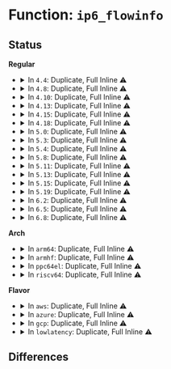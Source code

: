 # Function: <code>ip6_flowinfo</code>

## Status
<b>Regular</b>
<ul>
<li>
<details>
<summary>In <code>4.4</code>: Duplicate, Full Inline ⚠️</summary>

**Collision:** Static Duplication

**Inline:** Full

**Transformation:** False

**Instances:**

```
In net/ipv4/ping.c (0)
Location: include/net/ipv6.h:805
Inline: True
```
```
In net/ipv6/af_inet6.c (ffffffff817c29b3)
Location: include/net/ipv6.h:805
Inline: True
Inline callers:
  - net/ipv6/af_inet6.c:ipv6_opt_accepted
```
```
In net/ipv6/route.c (0)
Location: include/net/ipv6.h:805
Inline: True
```
```
In net/ipv6/tcp_ipv6.c (ffffffff817f09d3)
Location: include/net/ipv6.h:805
Inline: True
Inline callers:
  - net/ipv6/tcp_ipv6.c:tcp_v6_syn_recv_sock
  - net/ipv6/tcp_ipv6.c:tcp_v6_syn_recv_sock
  - net/ipv6/tcp_ipv6.c:tcp_v6_do_rcv
```
```
In net/ipv6/datagram.c (ffffffff817f510e)
Location: include/net/ipv6.h:805
Inline: True
Inline callers:
  - net/ipv6/datagram.c:ip6_datagram_recv_specific_ctl
```
</details>
</li>
<li>
<details>
<summary>In <code>4.8</code>: Duplicate, Full Inline ⚠️</summary>

**Collision:** Static Duplication

**Inline:** Full

**Transformation:** False

**Instances:**

```
In net/ipv4/ping.c (ffffffff81810595)
Location: include/net/ipv6.h:837
Inline: True
Inline callers:
  - net/ipv4/ping.c:ping_recvmsg
```
```
In net/ipv6/af_inet6.c (ffffffff8182fa1a)
Location: include/net/ipv6.h:837
Inline: True
Inline callers:
  - net/ipv6/af_inet6.c:ipv6_opt_accepted
```
```
In net/ipv6/route.c (ffffffff81846423)
Location: include/net/ipv6.h:837
Inline: True
Inline callers:
  - net/ipv6/route.c:ip6_redirect
  - net/ipv6/route.c:ip6_update_pmtu
  - net/ipv6/route.c:ip6_route_input
```
```
In net/ipv6/tcp_ipv6.c (ffffffff8185f74d)
Location: include/net/ipv6.h:837
Inline: True
Inline callers:
  - net/ipv6/tcp_ipv6.c:tcp_v6_do_rcv
  - net/ipv6/tcp_ipv6.c:tcp_v6_syn_recv_sock
  - net/ipv6/tcp_ipv6.c:tcp_v6_syn_recv_sock
```
```
In net/ipv6/datagram.c (ffffffff818641be)
Location: include/net/ipv6.h:837
Inline: True
Inline callers:
  - net/ipv6/datagram.c:ip6_datagram_recv_specific_ctl
  - net/ipv6/datagram.c:ipv6_recv_error
```
</details>
</li>
<li>
<details>
<summary>In <code>4.10</code>: Duplicate, Full Inline ⚠️</summary>

**Collision:** Static Duplication

**Inline:** Full

**Transformation:** False

**Instances:**

```
In net/ipv4/ping.c (ffffffff81841a95)
Location: include/net/ipv6.h:842
Inline: True
Inline callers:
  - net/ipv4/ping.c:ping_recvmsg
```
```
In net/ipv6/af_inet6.c (ffffffff8186149a)
Location: include/net/ipv6.h:842
Inline: True
Inline callers:
  - net/ipv6/af_inet6.c:ipv6_opt_accepted
```
```
In net/ipv6/route.c (ffffffff81878183)
Location: include/net/ipv6.h:842
Inline: True
Inline callers:
  - net/ipv6/route.c:ip6_redirect
  - net/ipv6/route.c:ip6_update_pmtu
  - net/ipv6/route.c:ip6_route_input
```
```
In net/ipv6/tcp_ipv6.c (ffffffff81891692)
Location: include/net/ipv6.h:842
Inline: True
Inline callers:
  - net/ipv6/tcp_ipv6.c:tcp_v6_do_rcv
  - net/ipv6/tcp_ipv6.c:tcp_v6_syn_recv_sock
  - net/ipv6/tcp_ipv6.c:tcp_v6_syn_recv_sock
```
```
In net/ipv6/datagram.c (ffffffff8189686e)
Location: include/net/ipv6.h:842
Inline: True
Inline callers:
  - net/ipv6/datagram.c:ip6_datagram_recv_specific_ctl
  - net/ipv6/datagram.c:ipv6_recv_error
```
```
In net/ipv6/seg6_iptunnel.c (ffffffff818a4712)
Location: include/net/ipv6.h:842
Inline: True
Inline callers:
  - net/ipv6/seg6_iptunnel.c:seg6_output
```
</details>
</li>
<li>
<details>
<summary>In <code>4.13</code>: Duplicate, Full Inline ⚠️</summary>

**Collision:** Static Duplication

**Inline:** Full

**Transformation:** False

**Instances:**

```
In net/ipv4/ping.c (ffffffff818631df)
Location: include/net/ipv6.h:843
Inline: True
Inline callers:
  - net/ipv4/ping.c:ping_recvmsg
```
```
In net/ipv6/af_inet6.c (ffffffff81885bda)
Location: include/net/ipv6.h:843
Inline: True
Inline callers:
  - net/ipv6/af_inet6.c:ipv6_opt_accepted
```
```
In net/ipv6/route.c (ffffffff8189d37c)
Location: include/net/ipv6.h:843
Inline: True
Inline callers:
  - net/ipv6/route.c:ip6_redirect
  - net/ipv6/route.c:ip6_update_pmtu
  - net/ipv6/route.c:ip6_route_input
```
```
In net/ipv6/tcp_ipv6.c (ffffffff818b7cd4)
Location: include/net/ipv6.h:843
Inline: True
Inline callers:
  - net/ipv6/tcp_ipv6.c:tcp_v6_do_rcv
  - net/ipv6/tcp_ipv6.c:tcp_v6_syn_recv_sock
  - net/ipv6/tcp_ipv6.c:tcp_v6_syn_recv_sock
```
```
In net/ipv6/datagram.c (ffffffff818bcdf3)
Location: include/net/ipv6.h:843
Inline: True
Inline callers:
  - net/ipv6/datagram.c:ip6_datagram_recv_specific_ctl
  - net/ipv6/datagram.c:ipv6_recv_error
```
```
In net/ipv6/seg6_iptunnel.c (ffffffff818cafad)
Location: include/net/ipv6.h:843
Inline: True
Inline callers:
  - net/ipv6/seg6_iptunnel.c:seg6_output
```
</details>
</li>
<li>
<details>
<summary>In <code>4.15</code>: Duplicate, Full Inline ⚠️</summary>

**Collision:** Static Duplication

**Inline:** Full

**Transformation:** False

**Instances:**

```
In net/ipv4/ping.c (ffffffff818e330f)
Location: include/net/ipv6.h:884
Inline: True
Inline callers:
  - net/ipv4/ping.c:ping_recvmsg
```
```
In net/ipv6/af_inet6.c (ffffffff81906d8a)
Location: include/net/ipv6.h:884
Inline: True
Inline callers:
  - net/ipv6/af_inet6.c:ipv6_opt_accepted
```
```
In net/ipv6/route.c (ffffffff8191ccec)
Location: include/net/ipv6.h:884
Inline: True
Inline callers:
  - net/ipv6/route.c:ip6_redirect
  - net/ipv6/route.c:ip6_update_pmtu
  - net/ipv6/route.c:ip6_route_input
  - net/ipv6/route.c:ip6_multipath_l3_keys
```
```
In net/ipv6/tcp_ipv6.c (ffffffff8193ab42)
Location: include/net/ipv6.h:884
Inline: True
Inline callers:
  - net/ipv6/tcp_ipv6.c:tcp_v6_do_rcv
  - net/ipv6/tcp_ipv6.c:tcp_v6_syn_recv_sock
  - net/ipv6/tcp_ipv6.c:tcp_v6_syn_recv_sock
```
```
In net/ipv6/datagram.c (ffffffff8193ff13)
Location: include/net/ipv6.h:884
Inline: True
Inline callers:
  - net/ipv6/datagram.c:ip6_datagram_recv_specific_ctl
  - net/ipv6/datagram.c:ipv6_recv_error
```
```
In net/ipv6/seg6_iptunnel.c (ffffffff8194e8f3)
Location: include/net/ipv6.h:884
Inline: True
Inline callers:
  - net/ipv6/seg6_iptunnel.c:seg6_output
```
```
In net/ipv6/seg6_local.c (ffffffff8194f277)
Location: include/net/ipv6.h:884
Inline: True
Inline callers:
  - net/ipv6/seg6_local.c:lookup_nexthop
```
</details>
</li>
<li>
<details>
<summary>In <code>4.18</code>: Duplicate, Full Inline ⚠️</summary>

**Collision:** Static Duplication

**Inline:** Full

**Transformation:** False

**Instances:**

```
In net/ipv4/ping.c (ffffffff81939caf)
Location: include/net/ipv6.h:883
Inline: True
Inline callers:
  - net/ipv4/ping.c:ping_recvmsg
```
```
In net/ipv6/af_inet6.c (ffffffff8195dd73)
Location: include/net/ipv6.h:883
Inline: True
Inline callers:
  - net/ipv6/af_inet6.c:ipv6_opt_accepted
```
```
In net/ipv6/route.c (ffffffff81975426)
Location: include/net/ipv6.h:883
Inline: True
Inline callers:
  - net/ipv6/route.c:ip6_redirect
  - net/ipv6/route.c:ip6_update_pmtu
  - net/ipv6/route.c:ip6_route_input
```
```
In net/ipv6/tcp_ipv6.c (ffffffff819941c4)
Location: include/net/ipv6.h:883
Inline: True
Inline callers:
  - net/ipv6/tcp_ipv6.c:tcp_v6_do_rcv
  - net/ipv6/tcp_ipv6.c:tcp_v6_syn_recv_sock
  - net/ipv6/tcp_ipv6.c:tcp_v6_syn_recv_sock
```
```
In net/ipv6/datagram.c (ffffffff81998d49)
Location: include/net/ipv6.h:883
Inline: True
Inline callers:
  - net/ipv6/datagram.c:ip6_datagram_recv_specific_ctl
  - net/ipv6/datagram.c:ipv6_recv_error
```
```
In net/ipv6/seg6_iptunnel.c (ffffffff819a7c18)
Location: include/net/ipv6.h:883
Inline: True
Inline callers:
  - net/ipv6/seg6_iptunnel.c:seg6_output
  - net/ipv6/seg6_iptunnel.c:seg6_do_srh_encap
```
```
In net/ipv6/seg6_local.c (ffffffff819a8cfa)
Location: include/net/ipv6.h:883
Inline: True
Inline callers:
  - net/ipv6/seg6_local.c:seg6_lookup_nexthop
```
</details>
</li>
<li>
<details>
<summary>In <code>5.0</code>: Duplicate, Full Inline ⚠️</summary>

**Collision:** Static Duplication

**Inline:** Full

**Transformation:** False

**Instances:**

```
In net/ipv4/ping.c (ffffffff8196993c)
Location: include/net/ipv6.h:882
Inline: True
Inline callers:
  - net/ipv4/ping.c:ping_recvmsg
```
```
In net/ipv6/af_inet6.c (ffffffff819928b3)
Location: include/net/ipv6.h:882
Inline: True
Inline callers:
  - net/ipv6/af_inet6.c:ipv6_opt_accepted
```
```
In net/ipv6/route.c (ffffffff819ab06b)
Location: include/net/ipv6.h:882
Inline: True
Inline callers:
  - net/ipv6/route.c:ip6_redirect
  - net/ipv6/route.c:ip6_update_pmtu
  - net/ipv6/route.c:ip6_route_input
```
```
In net/ipv6/tcp_ipv6.c (ffffffff819caae6)
Location: include/net/ipv6.h:882
Inline: True
Inline callers:
  - net/ipv6/tcp_ipv6.c:tcp_v6_do_rcv
  - net/ipv6/tcp_ipv6.c:tcp_v6_syn_recv_sock
```
```
In net/ipv6/datagram.c (ffffffff819cf699)
Location: include/net/ipv6.h:882
Inline: True
Inline callers:
  - net/ipv6/datagram.c:ip6_datagram_recv_specific_ctl
  - net/ipv6/datagram.c:ipv6_recv_error
```
```
In net/ipv6/seg6_iptunnel.c (ffffffff819de773)
Location: include/net/ipv6.h:882
Inline: True
Inline callers:
  - net/ipv6/seg6_iptunnel.c:seg6_output
  - net/ipv6/seg6_iptunnel.c:seg6_do_srh_encap
```
```
In net/ipv6/seg6_local.c (ffffffff819df81a)
Location: include/net/ipv6.h:882
Inline: True
Inline callers:
  - net/ipv6/seg6_local.c:seg6_lookup_nexthop
```
</details>
</li>
<li>
<details>
<summary>In <code>5.3</code>: Duplicate, Full Inline ⚠️</summary>

**Collision:** Static Duplication

**Inline:** Full

**Transformation:** False

**Instances:**

```
In net/core/lwt_bpf.c (ffffffff8194334c)
Location: include/net/ipv6.h:940
Inline: True
Inline callers:
  - net/core/lwt_bpf.c:bpf_lwt_xmit_reroute
```
```
In net/ipv4/ping.c (ffffffff819d05ad)
Location: include/net/ipv6.h:940
Inline: True
Inline callers:
  - net/ipv4/ping.c:ping_recvmsg
```
```
In net/ipv6/af_inet6.c (ffffffff819fe1d3)
Location: include/net/ipv6.h:940
Inline: True
Inline callers:
  - net/ipv6/af_inet6.c:ipv6_opt_accepted
```
```
In net/ipv6/route.c (ffffffff81a1837e)
Location: include/net/ipv6.h:940
Inline: True
Inline callers:
  - net/ipv6/route.c:ip6_redirect
  - net/ipv6/route.c:ip6_update_pmtu
  - net/ipv6/route.c:ip6_route_input
```
```
In net/ipv6/tcp_ipv6.c (ffffffff81a3972b)
Location: include/net/ipv6.h:940
Inline: True
Inline callers:
  - net/ipv6/tcp_ipv6.c:tcp_v6_do_rcv
  - net/ipv6/tcp_ipv6.c:tcp_v6_syn_recv_sock
```
```
In net/ipv6/datagram.c (ffffffff81a3e3f9)
Location: include/net/ipv6.h:940
Inline: True
Inline callers:
  - net/ipv6/datagram.c:ip6_datagram_recv_specific_ctl
  - net/ipv6/datagram.c:ipv6_recv_error
```
```
In net/ipv6/seg6_iptunnel.c (ffffffff81a4d2ed)
Location: include/net/ipv6.h:940
Inline: True
Inline callers:
  - net/ipv6/seg6_iptunnel.c:seg6_output
  - net/ipv6/seg6_iptunnel.c:seg6_do_srh_encap
```
```
In net/ipv6/seg6_local.c (ffffffff81a4e3cd)
Location: include/net/ipv6.h:940
Inline: True
Inline callers:
  - net/ipv6/seg6_local.c:seg6_lookup_nexthop
```
</details>
</li>
<li>
<details>
<summary>In <code>5.4</code>: Duplicate, Full Inline ⚠️</summary>

**Collision:** Static Duplication

**Inline:** Full

**Transformation:** False

**Instances:**

```
In net/core/lwt_bpf.c (ffffffff81978323)
Location: include/net/ipv6.h:940
Inline: True
Inline callers:
  - net/core/lwt_bpf.c:bpf_lwt_xmit_reroute
```
```
In net/ipv4/ping.c (ffffffff81a070fd)
Location: include/net/ipv6.h:940
Inline: True
Inline callers:
  - net/ipv4/ping.c:ping_recvmsg
```
```
In net/ipv6/af_inet6.c (ffffffff81a34dc3)
Location: include/net/ipv6.h:940
Inline: True
Inline callers:
  - net/ipv6/af_inet6.c:ipv6_opt_accepted
```
```
In net/ipv6/route.c (ffffffff81a4efde)
Location: include/net/ipv6.h:940
Inline: True
Inline callers:
  - net/ipv6/route.c:ip6_redirect
  - net/ipv6/route.c:ip6_update_pmtu
  - net/ipv6/route.c:ip6_route_input
```
```
In net/ipv6/tcp_ipv6.c (ffffffff81a702bb)
Location: include/net/ipv6.h:940
Inline: True
Inline callers:
  - net/ipv6/tcp_ipv6.c:tcp_v6_do_rcv
  - net/ipv6/tcp_ipv6.c:tcp_v6_syn_recv_sock
```
```
In net/ipv6/datagram.c (ffffffff81a75069)
Location: include/net/ipv6.h:940
Inline: True
Inline callers:
  - net/ipv6/datagram.c:ip6_datagram_recv_specific_ctl
  - net/ipv6/datagram.c:ipv6_recv_error
```
```
In net/ipv6/seg6_iptunnel.c (ffffffff81a83ebd)
Location: include/net/ipv6.h:940
Inline: True
Inline callers:
  - net/ipv6/seg6_iptunnel.c:seg6_output
  - net/ipv6/seg6_iptunnel.c:seg6_do_srh_encap
```
```
In net/ipv6/seg6_local.c (ffffffff81a8502d)
Location: include/net/ipv6.h:940
Inline: True
Inline callers:
  - net/ipv6/seg6_local.c:seg6_lookup_nexthop
```
</details>
</li>
<li>
<details>
<summary>In <code>5.8</code>: Duplicate, Full Inline ⚠️</summary>

**Collision:** Static Duplication

**Inline:** Full

**Transformation:** False

**Instances:**

```
In net/core/lwt_bpf.c (ffffffff81a4ce23)
Location: include/net/ipv6.h:944
Inline: True
Inline callers:
  - net/core/lwt_bpf.c:bpf_lwt_xmit_reroute
```
```
In net/ipv4/ping.c (ffffffff81af76fd)
Location: include/net/ipv6.h:944
Inline: True
Inline callers:
  - net/ipv4/ping.c:ping_recvmsg
```
```
In net/ipv6/af_inet6.c (ffffffff81b29c33)
Location: include/net/ipv6.h:944
Inline: True
Inline callers:
  - net/ipv6/af_inet6.c:ipv6_opt_accepted
```
```
In net/ipv6/route.c (ffffffff81b4691e)
Location: include/net/ipv6.h:944
Inline: True
Inline callers:
  - net/ipv6/route.c:ip6_redirect
  - net/ipv6/route.c:ip6_update_pmtu
  - net/ipv6/route.c:ip6_route_input
```
```
In net/ipv6/tcp_ipv6.c (ffffffff81b69ecb)
Location: include/net/ipv6.h:944
Inline: True
Inline callers:
  - net/ipv6/tcp_ipv6.c:tcp_v6_do_rcv
  - net/ipv6/tcp_ipv6.c:tcp_v6_syn_recv_sock
```
```
In net/ipv6/datagram.c (ffffffff81b6f2a5)
Location: include/net/ipv6.h:944
Inline: True
Inline callers:
  - net/ipv6/datagram.c:ip6_datagram_recv_specific_ctl
  - net/ipv6/datagram.c:ipv6_recv_error
```
```
In net/ipv6/xfrm6_protocol.c (ffffffff81b794f7)
Location: include/net/ipv6.h:944
Inline: True
Inline callers:
  - net/ipv6/xfrm6_protocol.c:xfrm6_rcv_encap
```
```
In net/ipv6/seg6_iptunnel.c (ffffffff81b7ec73)
Location: include/net/ipv6.h:944
Inline: True
Inline callers:
  - net/ipv6/seg6_iptunnel.c:seg6_output
  - net/ipv6/seg6_iptunnel.c:seg6_do_srh_encap
```
```
In net/ipv6/seg6_local.c (ffffffff81b7f003)
Location: include/net/ipv6.h:944
Inline: True
Inline callers:
  - net/ipv6/seg6_local.c:seg6_lookup_any_nexthop
```
</details>
</li>
<li>
<details>
<summary>In <code>5.11</code>: Duplicate, Full Inline ⚠️</summary>

**Collision:** Static Duplication

**Inline:** Full

**Transformation:** False

**Instances:**

```
In net/core/filter.c (ffffffff81a31124)
Location: include/net/ipv6.h:944
Inline: True
Inline callers:
  - net/core/filter.c:__bpf_redirect_neigh
```
```
In net/core/lwt_bpf.c (ffffffff81a52aea)
Location: include/net/ipv6.h:944
Inline: True
Inline callers:
  - net/core/lwt_bpf.c:bpf_lwt_xmit_reroute
```
```
In net/ipv4/ping.c (ffffffff81b045dd)
Location: include/net/ipv6.h:944
Inline: True
Inline callers:
  - net/ipv4/ping.c:ping_recvmsg
```
```
In net/ipv6/af_inet6.c (ffffffff81b38573)
Location: include/net/ipv6.h:944
Inline: True
Inline callers:
  - net/ipv6/af_inet6.c:ipv6_opt_accepted
```
```
In net/ipv6/route.c (ffffffff81b5545e)
Location: include/net/ipv6.h:944
Inline: True
Inline callers:
  - net/ipv6/route.c:ip6_redirect
  - net/ipv6/route.c:ip6_update_pmtu
  - net/ipv6/route.c:ip6_route_input
```
```
In net/ipv6/tcp_ipv6.c (ffffffff81b789ab)
Location: include/net/ipv6.h:944
Inline: True
Inline callers:
  - net/ipv6/tcp_ipv6.c:tcp_v6_do_rcv
  - net/ipv6/tcp_ipv6.c:tcp_v6_syn_recv_sock
```
```
In net/ipv6/datagram.c (ffffffff81b7ddd5)
Location: include/net/ipv6.h:944
Inline: True
Inline callers:
  - net/ipv6/datagram.c:ip6_datagram_recv_specific_ctl
  - net/ipv6/datagram.c:ipv6_recv_error
```
```
In net/ipv6/xfrm6_protocol.c (ffffffff81b8848e)
Location: include/net/ipv6.h:944
Inline: True
Inline callers:
  - net/ipv6/xfrm6_protocol.c:xfrm6_rcv_encap
```
```
In net/ipv6/seg6_iptunnel.c (ffffffff81b8dc8d)
Location: include/net/ipv6.h:944
Inline: True
Inline callers:
  - net/ipv6/seg6_iptunnel.c:seg6_output
  - net/ipv6/seg6_iptunnel.c:seg6_do_srh_encap
```
```
In net/ipv6/seg6_local.c (ffffffff81b8df93)
Location: include/net/ipv6.h:944
Inline: True
Inline callers:
  - net/ipv6/seg6_local.c:seg6_lookup_any_nexthop
```
</details>
</li>
<li>
<details>
<summary>In <code>5.13</code>: Duplicate, Full Inline ⚠️</summary>

**Collision:** Static Duplication

**Inline:** Full

**Transformation:** False

**Instances:**

```
In net/core/filter.c (ffffffff81a18164)
Location: include/net/ipv6.h:945
Inline: True
Inline callers:
  - net/core/filter.c:__bpf_redirect_neigh
```
```
In net/core/lwt_bpf.c (ffffffff81a382ea)
Location: include/net/ipv6.h:945
Inline: True
Inline callers:
  - net/core/lwt_bpf.c:bpf_lwt_xmit_reroute
```
```
In net/ipv4/ping.c (ffffffff81aef5ed)
Location: include/net/ipv6.h:945
Inline: True
Inline callers:
  - net/ipv4/ping.c:ping_recvmsg
```
```
In net/ipv6/af_inet6.c (ffffffff81b26213)
Location: include/net/ipv6.h:945
Inline: True
Inline callers:
  - net/ipv6/af_inet6.c:ipv6_opt_accepted
```
```
In net/ipv6/route.c (ffffffff81b42ece)
Location: include/net/ipv6.h:945
Inline: True
Inline callers:
  - net/ipv6/route.c:ip6_redirect
  - net/ipv6/route.c:ip6_update_pmtu
  - net/ipv6/route.c:ip6_route_input
```
```
In net/ipv6/tcp_ipv6.c (ffffffff81b66cb5)
Location: include/net/ipv6.h:945
Inline: True
Inline callers:
  - net/ipv6/tcp_ipv6.c:tcp_v6_do_rcv
  - net/ipv6/tcp_ipv6.c:tcp_v6_syn_recv_sock
```
```
In net/ipv6/datagram.c (ffffffff81b6c9d9)
Location: include/net/ipv6.h:945
Inline: True
Inline callers:
  - net/ipv6/datagram.c:ip6_datagram_recv_specific_ctl
  - net/ipv6/datagram.c:ipv6_recv_error
```
```
In net/ipv6/xfrm6_protocol.c (ffffffff81b771be)
Location: include/net/ipv6.h:945
Inline: True
Inline callers:
  - net/ipv6/xfrm6_protocol.c:xfrm6_rcv_encap
```
```
In net/ipv6/seg6_iptunnel.c (ffffffff81b7cb5f)
Location: include/net/ipv6.h:945
Inline: True
Inline callers:
  - net/ipv6/seg6_iptunnel.c:seg6_output
  - net/ipv6/seg6_iptunnel.c:seg6_do_srh_encap
```
```
In net/ipv6/seg6_local.c (ffffffff81b7ceb5)
Location: include/net/ipv6.h:945
Inline: True
Inline callers:
  - net/ipv6/seg6_local.c:seg6_lookup_any_nexthop
```
</details>
</li>
<li>
<details>
<summary>In <code>5.15</code>: Duplicate, Full Inline ⚠️</summary>

**Collision:** Static Duplication

**Inline:** Full

**Transformation:** False

**Instances:**

```
In net/core/filter.c (ffffffff81acb874)
Location: include/net/ipv6.h:956
Inline: True
Inline callers:
  - net/core/filter.c:__bpf_redirect_neigh
```
```
In net/core/lwt_bpf.c (ffffffff81aee153)
Location: include/net/ipv6.h:956
Inline: True
Inline callers:
  - net/core/lwt_bpf.c:bpf_lwt_xmit_reroute
```
```
In net/ipv4/ping.c (ffffffff81bb0b79)
Location: include/net/ipv6.h:956
Inline: True
Inline callers:
  - net/ipv4/ping.c:ping_recvmsg
```
```
In net/ipv6/af_inet6.c (ffffffff81beccd0)
Location: include/net/ipv6.h:956
Inline: True
Inline callers:
  - net/ipv6/af_inet6.c:ipv6_opt_accepted
```
```
In net/ipv6/route.c (ffffffff81c0861e)
Location: include/net/ipv6.h:956
Inline: True
Inline callers:
  - net/ipv6/route.c:ip6_redirect
  - net/ipv6/route.c:ip6_update_pmtu
  - net/ipv6/route.c:ip6_route_input
```
```
In net/ipv6/tcp_ipv6.c (ffffffff81c2e872)
Location: include/net/ipv6.h:956
Inline: True
Inline callers:
  - net/ipv6/tcp_ipv6.c:tcp_v6_do_rcv
  - net/ipv6/tcp_ipv6.c:tcp_v6_syn_recv_sock
```
```
In net/ipv6/datagram.c (ffffffff81c348e5)
Location: include/net/ipv6.h:956
Inline: True
Inline callers:
  - net/ipv6/datagram.c:ip6_datagram_recv_specific_ctl
  - net/ipv6/datagram.c:ipv6_recv_error
```
```
In net/ipv6/xfrm6_protocol.c (ffffffff81c41c5e)
Location: include/net/ipv6.h:956
Inline: True
Inline callers:
  - net/ipv6/xfrm6_protocol.c:xfrm6_rcv_encap
```
```
In net/ipv6/seg6_iptunnel.c (ffffffff81c47ccc)
Location: include/net/ipv6.h:956
Inline: True
Inline callers:
  - net/ipv6/seg6_iptunnel.c:seg6_output_core
  - net/ipv6/seg6_iptunnel.c:seg6_do_srh_encap
```
```
In net/ipv6/seg6_local.c (ffffffff81c49515)
Location: include/net/ipv6.h:956
Inline: True
Inline callers:
  - net/ipv6/seg6_local.c:seg6_lookup_any_nexthop
```
</details>
</li>
<li>
<details>
<summary>In <code>5.19</code>: Duplicate, Full Inline ⚠️</summary>

**Collision:** Static Duplication

**Inline:** Full

**Transformation:** False

**Instances:**

```
In net/core/filter.c (ffffffff81c474bd)
Location: include/net/ipv6.h:1010
Inline: True
Inline callers:
  - net/core/filter.c:__bpf_redirect_neigh
```
```
In net/core/lwt_bpf.c (ffffffff81c70f9d)
Location: include/net/ipv6.h:1010
Inline: True
Inline callers:
  - net/core/lwt_bpf.c:bpf_lwt_xmit_reroute
```
```
In net/ipv4/ping.c (ffffffff81d440ec)
Location: include/net/ipv6.h:1010
Inline: True
Inline callers:
  - net/ipv4/ping.c:ping_recvmsg
```
```
In net/ipv6/af_inet6.c (ffffffff81d851a0)
Location: include/net/ipv6.h:1010
Inline: True
Inline callers:
  - net/ipv6/af_inet6.c:ipv6_opt_accepted
```
```
In net/ipv6/route.c (ffffffff81da3431)
Location: include/net/ipv6.h:1010
Inline: True
Inline callers:
  - net/ipv6/route.c:ip6_redirect
  - net/ipv6/route.c:ip6_update_pmtu
  - net/ipv6/route.c:ip6_route_input
```
```
In net/ipv6/tcp_ipv6.c (ffffffff81dcb4c9)
Location: include/net/ipv6.h:1010
Inline: True
Inline callers:
  - net/ipv6/tcp_ipv6.c:tcp_v6_do_rcv
  - net/ipv6/tcp_ipv6.c:tcp_v6_syn_recv_sock
```
```
In net/ipv6/datagram.c (ffffffff81dd2245)
Location: include/net/ipv6.h:1010
Inline: True
Inline callers:
  - net/ipv6/datagram.c:ip6_datagram_recv_specific_ctl
  - net/ipv6/datagram.c:ipv6_recv_error
```
```
In net/ipv6/xfrm6_protocol.c (ffffffff81de052a)
Location: include/net/ipv6.h:1010
Inline: True
Inline callers:
  - net/ipv6/xfrm6_protocol.c:xfrm6_rcv_encap
```
```
In net/ipv6/seg6_iptunnel.c (ffffffff81de7134)
Location: include/net/ipv6.h:1010
Inline: True
Inline callers:
  - net/ipv6/seg6_iptunnel.c:seg6_output_core
  - net/ipv6/seg6_iptunnel.c:seg6_do_srh_encap
```
```
In net/ipv6/seg6_local.c (ffffffff81de8ccb)
Location: include/net/ipv6.h:1010
Inline: True
Inline callers:
  - net/ipv6/seg6_local.c:seg6_lookup_any_nexthop
```
```
In net/ipv6/ioam6_iptunnel.c (ffffffff81dec367)
Location: include/net/ipv6.h:1010
Inline: True
Inline callers:
  - net/ipv6/ioam6_iptunnel.c:ioam6_output
```
</details>
</li>
<li>
<details>
<summary>In <code>6.2</code>: Duplicate, Full Inline ⚠️</summary>

**Collision:** Static Duplication

**Inline:** Full

**Transformation:** False

**Instances:**

```
In net/core/filter.c (ffffffff81dfba1d)
Location: include/net/ipv6.h:1043
Inline: True
Inline callers:
  - net/core/filter.c:__bpf_redirect_neigh
```
```
In net/core/lwt_bpf.c (ffffffff81e2901d)
Location: include/net/ipv6.h:1043
Inline: True
Inline callers:
  - net/core/lwt_bpf.c:bpf_lwt_xmit_reroute
```
```
In net/ipv4/ping.c (ffffffff81f0d5bb)
Location: include/net/ipv6.h:1043
Inline: True
Inline callers:
  - net/ipv4/ping.c:ping_recvmsg
```
```
In net/ipv6/af_inet6.c (ffffffff81f52be0)
Location: include/net/ipv6.h:1043
Inline: True
Inline callers:
  - net/ipv6/af_inet6.c:ipv6_opt_accepted
```
```
In net/ipv6/route.c (ffffffff81f72851)
Location: include/net/ipv6.h:1043
Inline: True
Inline callers:
  - net/ipv6/route.c:ip6_redirect
  - net/ipv6/route.c:ip6_update_pmtu
  - net/ipv6/route.c:ip6_route_input
```
```
In net/ipv6/tcp_ipv6.c (ffffffff81f9c559)
Location: include/net/ipv6.h:1043
Inline: True
Inline callers:
  - net/ipv6/tcp_ipv6.c:tcp_v6_do_rcv
  - net/ipv6/tcp_ipv6.c:tcp_v6_syn_recv_sock
```
```
In net/ipv6/datagram.c (ffffffff81fa36c5)
Location: include/net/ipv6.h:1043
Inline: True
Inline callers:
  - net/ipv6/datagram.c:ip6_datagram_recv_specific_ctl
  - net/ipv6/datagram.c:ipv6_recv_error
```
```
In net/ipv6/xfrm6_protocol.c (ffffffff81fb28ba)
Location: include/net/ipv6.h:1043
Inline: True
Inline callers:
  - net/ipv6/xfrm6_protocol.c:xfrm6_rcv_encap
```
```
In net/ipv6/seg6_iptunnel.c (ffffffff81fb9fc4)
Location: include/net/ipv6.h:1043
Inline: True
Inline callers:
  - net/ipv6/seg6_iptunnel.c:seg6_output_core
  - net/ipv6/seg6_iptunnel.c:seg6_do_srh_encap_red
  - net/ipv6/seg6_iptunnel.c:seg6_do_srh_encap
```
```
In net/ipv6/seg6_local.c (ffffffff81fbc33b)
Location: include/net/ipv6.h:1043
Inline: True
Inline callers:
  - net/ipv6/seg6_local.c:seg6_lookup_any_nexthop
```
```
In net/ipv6/ioam6_iptunnel.c (ffffffff81fbffb7)
Location: include/net/ipv6.h:1043
Inline: True
Inline callers:
  - net/ipv6/ioam6_iptunnel.c:ioam6_output
```
</details>
</li>
<li>
<details>
<summary>In <code>6.5</code>: Duplicate, Full Inline ⚠️</summary>

**Collision:** Static Duplication

**Inline:** Full

**Transformation:** False

**Instances:**

```
In net/core/filter.c (ffffffff81e6c91d)
Location: include/net/ipv6.h:1040
Inline: True
Inline callers:
  - net/core/filter.c:__bpf_redirect_neigh
```
```
In net/core/lwt_bpf.c (ffffffff81e9e663)
Location: include/net/ipv6.h:1040
Inline: True
Inline callers:
  - net/core/lwt_bpf.c:bpf_lwt_xmit_reroute
```
```
In net/ipv4/ping.c (ffffffff81f6d21d)
Location: include/net/ipv6.h:1040
Inline: True
Inline callers:
  - net/ipv4/ping.c:ping_recvmsg
```
```
In net/ipv6/af_inet6.c (ffffffff81fb25d3)
Location: include/net/ipv6.h:1040
Inline: True
Inline callers:
  - net/ipv6/af_inet6.c:ipv6_opt_accepted
```
```
In net/ipv6/route.c (ffffffff81fd2941)
Location: include/net/ipv6.h:1040
Inline: True
Inline callers:
  - net/ipv6/route.c:ip6_redirect
  - net/ipv6/route.c:ip6_update_pmtu
  - net/ipv6/route.c:ip6_route_input
```
```
In net/ipv6/tcp_ipv6.c (ffffffff81ffcfa9)
Location: include/net/ipv6.h:1040
Inline: True
Inline callers:
  - net/ipv6/tcp_ipv6.c:tcp_v6_do_rcv
  - net/ipv6/tcp_ipv6.c:tcp_v6_syn_recv_sock
```
```
In net/ipv6/datagram.c (ffffffff82003f63)
Location: include/net/ipv6.h:1040
Inline: True
Inline callers:
  - net/ipv6/datagram.c:ip6_datagram_recv_specific_ctl
  - net/ipv6/datagram.c:ipv6_recv_error
```
```
In net/ipv6/xfrm6_protocol.c (ffffffff82012fcf)
Location: include/net/ipv6.h:1040
Inline: True
Inline callers:
  - net/ipv6/xfrm6_protocol.c:xfrm6_rcv_encap
```
```
In net/ipv6/seg6_iptunnel.c (ffffffff8201a6f7)
Location: include/net/ipv6.h:1040
Inline: True
Inline callers:
  - net/ipv6/seg6_iptunnel.c:seg6_output_core
  - net/ipv6/seg6_iptunnel.c:seg6_do_srh_encap_red
  - net/ipv6/seg6_iptunnel.c:seg6_do_srh_encap
```
```
In net/ipv6/seg6_local.c (ffffffff8201cc3b)
Location: include/net/ipv6.h:1040
Inline: True
Inline callers:
  - net/ipv6/seg6_local.c:seg6_lookup_any_nexthop
```
```
In net/ipv6/ioam6_iptunnel.c (ffffffff82020f35)
Location: include/net/ipv6.h:1040
Inline: True
Inline callers:
  - net/ipv6/ioam6_iptunnel.c:ioam6_output
```
</details>
</li>
<li>
<details>
<summary>In <code>6.8</code>: Duplicate, Full Inline ⚠️</summary>

**Collision:** Static Duplication

**Inline:** Full

**Transformation:** False

**Instances:**

```
In net/core/filter.c (ffffffff81f2c1f7)
Location: include/net/ipv6.h:1041
Inline: True
Inline callers:
  - net/core/filter.c:__bpf_redirect_neigh
```
```
In net/core/lwt_bpf.c (ffffffff81f60ddc)
Location: include/net/ipv6.h:1041
Inline: True
Inline callers:
  - net/core/lwt_bpf.c:bpf_lwt_xmit_reroute
```
```
In net/ipv4/ping.c (ffffffff82033971)
Location: include/net/ipv6.h:1041
Inline: True
Inline callers:
  - net/ipv4/ping.c:ping_recvmsg
```
```
In net/ipv6/af_inet6.c (ffffffff8207fd63)
Location: include/net/ipv6.h:1041
Inline: True
Inline callers:
  - net/ipv6/af_inet6.c:ipv6_opt_accepted
```
```
In net/ipv6/route.c (ffffffff8209fed1)
Location: include/net/ipv6.h:1041
Inline: True
Inline callers:
  - net/ipv6/route.c:ip6_redirect
  - net/ipv6/route.c:ip6_update_pmtu
  - net/ipv6/route.c:ip6_route_input
```
```
In net/ipv6/tcp_ipv6.c (ffffffff820cc0b9)
Location: include/net/ipv6.h:1041
Inline: True
Inline callers:
  - net/ipv6/tcp_ipv6.c:tcp_v6_do_rcv
  - net/ipv6/tcp_ipv6.c:tcp_v6_syn_recv_sock
```
```
In net/ipv6/datagram.c (ffffffff820d2d23)
Location: include/net/ipv6.h:1041
Inline: True
Inline callers:
  - net/ipv6/datagram.c:ip6_datagram_recv_specific_ctl
  - net/ipv6/datagram.c:ipv6_recv_error
```
```
In net/ipv6/xfrm6_protocol.c (ffffffff820e212f)
Location: include/net/ipv6.h:1041
Inline: True
Inline callers:
  - net/ipv6/xfrm6_protocol.c:xfrm6_rcv_encap
```
```
In net/ipv6/seg6_iptunnel.c (ffffffff820e96b4)
Location: include/net/ipv6.h:1041
Inline: True
Inline callers:
  - net/ipv6/seg6_iptunnel.c:seg6_output_core
  - net/ipv6/seg6_iptunnel.c:seg6_do_srh_encap_red
  - net/ipv6/seg6_iptunnel.c:seg6_do_srh_encap
```
```
In net/ipv6/seg6_local.c (ffffffff820ebc1b)
Location: include/net/ipv6.h:1041
Inline: True
Inline callers:
  - net/ipv6/seg6_local.c:seg6_lookup_any_nexthop
```
```
In net/ipv6/ioam6_iptunnel.c (ffffffff820f0062)
Location: include/net/ipv6.h:1041
Inline: True
Inline callers:
  - net/ipv6/ioam6_iptunnel.c:ioam6_output
```
</details>
</li>
</ul>
<b>Arch</b>
<ul>
<li>
<details>
<summary>In <code>arm64</code>: Duplicate, Full Inline ⚠️</summary>

**Collision:** Static Duplication

**Inline:** Full

**Transformation:** False

**Instances:**

```
In net/core/lwt_bpf.c (ffff800010c1eb70)
Location: include/net/ipv6.h:940
Inline: True
Inline callers:
  - net/core/lwt_bpf.c:bpf_lwt_xmit_reroute
```
```
In net/ipv4/ping.c (ffff800010cc0024)
Location: include/net/ipv6.h:940
Inline: True
Inline callers:
  - net/ipv4/ping.c:ping_recvmsg
```
```
In net/ipv6/af_inet6.c (ffff800010cf5730)
Location: include/net/ipv6.h:940
Inline: True
Inline callers:
  - net/ipv6/af_inet6.c:ipv6_opt_accepted
```
```
In net/ipv6/route.c (ffff800010d12c80)
Location: include/net/ipv6.h:940
Inline: True
Inline callers:
  - net/ipv6/route.c:ip6_redirect
  - net/ipv6/route.c:ip6_update_pmtu
  - net/ipv6/route.c:ip6_route_input
```
```
In net/ipv6/tcp_ipv6.c (ffff800010d38c04)
Location: include/net/ipv6.h:940
Inline: True
Inline callers:
  - net/ipv6/tcp_ipv6.c:tcp_v6_do_rcv
  - net/ipv6/tcp_ipv6.c:tcp_v6_syn_recv_sock
```
```
In net/ipv6/datagram.c (ffff800010d3dab4)
Location: include/net/ipv6.h:940
Inline: True
Inline callers:
  - net/ipv6/datagram.c:ip6_datagram_recv_specific_ctl
  - net/ipv6/datagram.c:ipv6_recv_error
```
```
In net/ipv6/seg6_iptunnel.c (ffff800010d4fc08)
Location: include/net/ipv6.h:940
Inline: True
Inline callers:
  - net/ipv6/seg6_iptunnel.c:seg6_output
  - net/ipv6/seg6_iptunnel.c:seg6_do_srh_encap
```
```
In net/ipv6/seg6_local.c (ffff800010d510b0)
Location: include/net/ipv6.h:940
Inline: True
Inline callers:
  - net/ipv6/seg6_local.c:seg6_lookup_nexthop
```
</details>
</li>
<li>
<details>
<summary>In <code>armhf</code>: Duplicate, Full Inline ⚠️</summary>

**Collision:** Static Duplication

**Inline:** Full

**Transformation:** False

**Instances:**

```
In net/core/lwt_bpf.c (c0d36bd8)
Location: include/net/ipv6.h:940
Inline: True
Inline callers:
  - net/core/lwt_bpf.c:bpf_lwt_xmit_reroute
```
```
In net/ipv4/ping.c (c0dcc528)
Location: include/net/ipv6.h:940
Inline: True
Inline callers:
  - net/ipv4/ping.c:ping_recvmsg
```
```
In net/ipv6/af_inet6.c (c0dfc178)
Location: include/net/ipv6.h:940
Inline: True
Inline callers:
  - net/ipv6/af_inet6.c:ipv6_opt_accepted
```
```
In net/ipv6/route.c (c0e18a98)
Location: include/net/ipv6.h:940
Inline: True
Inline callers:
  - net/ipv6/route.c:ip6_redirect
  - net/ipv6/route.c:ip6_update_pmtu
  - net/ipv6/route.c:ip6_route_input
```
```
In net/ipv6/tcp_ipv6.c (c0e3afac)
Location: include/net/ipv6.h:940
Inline: True
Inline callers:
  - net/ipv6/tcp_ipv6.c:tcp_v6_do_rcv
  - net/ipv6/tcp_ipv6.c:tcp_v6_syn_recv_sock
```
```
In net/ipv6/datagram.c (c0e40cd4)
Location: include/net/ipv6.h:940
Inline: True
Inline callers:
  - net/ipv6/datagram.c:ip6_datagram_recv_specific_ctl
  - net/ipv6/datagram.c:ipv6_recv_error
```
```
In net/ipv6/seg6_iptunnel.c (c0e50960)
Location: include/net/ipv6.h:940
Inline: True
Inline callers:
  - net/ipv6/seg6_iptunnel.c:seg6_output
  - net/ipv6/seg6_iptunnel.c:seg6_do_srh_encap
```
```
In net/ipv6/seg6_local.c (c0e51c2c)
Location: include/net/ipv6.h:940
Inline: True
Inline callers:
  - net/ipv6/seg6_local.c:seg6_lookup_nexthop
```
</details>
</li>
<li>
<details>
<summary>In <code>ppc64el</code>: Duplicate, Full Inline ⚠️</summary>

**Collision:** Static Duplication

**Inline:** Full

**Transformation:** False

**Instances:**

```
In net/core/lwt_bpf.c (c000000000d10d90)
Location: include/net/ipv6.h:940
Inline: True
Inline callers:
  - net/core/lwt_bpf.c:bpf_lwt_xmit_reroute
```
```
In net/ipv4/ping.c (c000000000ddb3b8)
Location: include/net/ipv6.h:940
Inline: True
Inline callers:
  - net/ipv4/ping.c:ping_recvmsg
```
```
In net/ipv6/af_inet6.c (c000000000e1b8e8)
Location: include/net/ipv6.h:940
Inline: True
Inline callers:
  - net/ipv6/af_inet6.c:ipv6_opt_accepted
```
```
In net/ipv6/route.c (c000000000e3f544)
Location: include/net/ipv6.h:940
Inline: True
Inline callers:
  - net/ipv6/route.c:ip6_redirect
  - net/ipv6/route.c:ip6_update_pmtu
  - net/ipv6/route.c:ip6_route_input
```
```
In net/ipv6/tcp_ipv6.c (c000000000e6b5e4)
Location: include/net/ipv6.h:940
Inline: True
Inline callers:
  - net/ipv6/tcp_ipv6.c:tcp_v6_do_rcv
  - net/ipv6/tcp_ipv6.c:tcp_v6_syn_recv_sock
```
```
In net/ipv6/datagram.c (c000000000e71f34)
Location: include/net/ipv6.h:940
Inline: True
Inline callers:
  - net/ipv6/datagram.c:ip6_datagram_recv_specific_ctl
  - net/ipv6/datagram.c:ipv6_recv_error
```
```
In net/ipv6/seg6_iptunnel.c (c000000000e8749c)
Location: include/net/ipv6.h:940
Inline: True
Inline callers:
  - net/ipv6/seg6_iptunnel.c:seg6_output
  - net/ipv6/seg6_iptunnel.c:seg6_do_srh_encap
```
```
In net/ipv6/seg6_local.c (c000000000e89044)
Location: include/net/ipv6.h:940
Inline: True
Inline callers:
  - net/ipv6/seg6_local.c:seg6_lookup_nexthop
```
</details>
</li>
<li>
<details>
<summary>In <code>riscv64</code>: Duplicate, Full Inline ⚠️</summary>

**Collision:** Static Duplication

**Inline:** Full

**Transformation:** False

**Instances:**

```
In net/core/lwt_bpf.c (ffffffe000798782)
Location: include/net/ipv6.h:940
Inline: True
Inline callers:
  - net/core/lwt_bpf.c:bpf_lwt_xmit_reroute
```
```
In net/ipv4/ping.c (ffffffe000816ab8)
Location: include/net/ipv6.h:940
Inline: True
Inline callers:
  - net/ipv4/ping.c:ping_recvmsg
```
```
In net/ipv6/af_inet6.c (ffffffe000841142)
Location: include/net/ipv6.h:940
Inline: True
Inline callers:
  - net/ipv6/af_inet6.c:ipv6_opt_accepted
```
```
In net/ipv6/route.c (ffffffe000859094)
Location: include/net/ipv6.h:940
Inline: True
Inline callers:
  - net/ipv6/route.c:ip6_redirect
  - net/ipv6/route.c:ip6_update_pmtu
  - net/ipv6/route.c:ip6_route_input
```
```
In net/ipv6/tcp_ipv6.c (ffffffe000875e30)
Location: include/net/ipv6.h:940
Inline: True
Inline callers:
  - net/ipv6/tcp_ipv6.c:tcp_v6_do_rcv
  - net/ipv6/tcp_ipv6.c:tcp_v6_syn_recv_sock
```
```
In net/ipv6/datagram.c (ffffffe00087a18a)
Location: include/net/ipv6.h:940
Inline: True
Inline callers:
  - net/ipv6/datagram.c:ip6_datagram_recv_specific_ctl
  - net/ipv6/datagram.c:ipv6_recv_error
```
```
In net/ipv6/seg6_iptunnel.c (ffffffe00088832a)
Location: include/net/ipv6.h:940
Inline: True
Inline callers:
  - net/ipv6/seg6_iptunnel.c:seg6_output
  - net/ipv6/seg6_iptunnel.c:seg6_do_srh_encap
```
```
In net/ipv6/seg6_local.c (ffffffe000889352)
Location: include/net/ipv6.h:940
Inline: True
Inline callers:
  - net/ipv6/seg6_local.c:seg6_lookup_nexthop
```
</details>
</li>
</ul>
<b>Flavor</b>
<ul>
<li>
<details>
<summary>In <code>aws</code>: Duplicate, Full Inline ⚠️</summary>

**Collision:** Static Duplication

**Inline:** Full

**Transformation:** False

**Instances:**

```
In net/core/lwt_bpf.c (ffffffff81918193)
Location: include/net/ipv6.h:940
Inline: True
Inline callers:
  - net/core/lwt_bpf.c:bpf_lwt_xmit_reroute
```
```
In net/ipv4/ping.c (ffffffff819a6e9d)
Location: include/net/ipv6.h:940
Inline: True
Inline callers:
  - net/ipv4/ping.c:ping_recvmsg
```
```
In net/ipv6/af_inet6.c (ffffffff819d4453)
Location: include/net/ipv6.h:940
Inline: True
Inline callers:
  - net/ipv6/af_inet6.c:ipv6_opt_accepted
```
```
In net/ipv6/route.c (ffffffff819ee66e)
Location: include/net/ipv6.h:940
Inline: True
Inline callers:
  - net/ipv6/route.c:ip6_redirect
  - net/ipv6/route.c:ip6_update_pmtu
  - net/ipv6/route.c:ip6_route_input
```
```
In net/ipv6/tcp_ipv6.c (ffffffff81a0f94b)
Location: include/net/ipv6.h:940
Inline: True
Inline callers:
  - net/ipv6/tcp_ipv6.c:tcp_v6_do_rcv
  - net/ipv6/tcp_ipv6.c:tcp_v6_syn_recv_sock
```
```
In net/ipv6/datagram.c (ffffffff81a146f9)
Location: include/net/ipv6.h:940
Inline: True
Inline callers:
  - net/ipv6/datagram.c:ip6_datagram_recv_specific_ctl
  - net/ipv6/datagram.c:ipv6_recv_error
```
```
In net/ipv6/seg6_iptunnel.c (ffffffff81a2354d)
Location: include/net/ipv6.h:940
Inline: True
Inline callers:
  - net/ipv6/seg6_iptunnel.c:seg6_output
  - net/ipv6/seg6_iptunnel.c:seg6_do_srh_encap
```
```
In net/ipv6/seg6_local.c (ffffffff81a246bd)
Location: include/net/ipv6.h:940
Inline: True
Inline callers:
  - net/ipv6/seg6_local.c:seg6_lookup_nexthop
```
</details>
</li>
<li>
<details>
<summary>In <code>azure</code>: Duplicate, Full Inline ⚠️</summary>

**Collision:** Static Duplication

**Inline:** Full

**Transformation:** False

**Instances:**

```
In net/core/lwt_bpf.c (ffffffff818d1f43)
Location: include/net/ipv6.h:940
Inline: True
Inline callers:
  - net/core/lwt_bpf.c:bpf_lwt_xmit_reroute
```
```
In net/ipv4/ping.c (ffffffff8196095d)
Location: include/net/ipv6.h:940
Inline: True
Inline callers:
  - net/ipv4/ping.c:ping_recvmsg
```
```
In net/ipv6/af_inet6.c (ffffffff81991213)
Location: include/net/ipv6.h:940
Inline: True
Inline callers:
  - net/ipv6/af_inet6.c:ipv6_opt_accepted
```
```
In net/ipv6/route.c (ffffffff819ab42e)
Location: include/net/ipv6.h:940
Inline: True
Inline callers:
  - net/ipv6/route.c:ip6_redirect
  - net/ipv6/route.c:ip6_update_pmtu
  - net/ipv6/route.c:ip6_route_input
```
```
In net/ipv6/tcp_ipv6.c (ffffffff819cc70b)
Location: include/net/ipv6.h:940
Inline: True
Inline callers:
  - net/ipv6/tcp_ipv6.c:tcp_v6_do_rcv
  - net/ipv6/tcp_ipv6.c:tcp_v6_syn_recv_sock
```
```
In net/ipv6/datagram.c (ffffffff819d14b9)
Location: include/net/ipv6.h:940
Inline: True
Inline callers:
  - net/ipv6/datagram.c:ip6_datagram_recv_specific_ctl
  - net/ipv6/datagram.c:ipv6_recv_error
```
```
In net/ipv6/seg6_iptunnel.c (ffffffff819e030d)
Location: include/net/ipv6.h:940
Inline: True
Inline callers:
  - net/ipv6/seg6_iptunnel.c:seg6_output
  - net/ipv6/seg6_iptunnel.c:seg6_do_srh_encap
```
```
In net/ipv6/seg6_local.c (ffffffff819e147d)
Location: include/net/ipv6.h:940
Inline: True
Inline callers:
  - net/ipv6/seg6_local.c:seg6_lookup_nexthop
```
</details>
</li>
<li>
<details>
<summary>In <code>gcp</code>: Duplicate, Full Inline ⚠️</summary>

**Collision:** Static Duplication

**Inline:** Full

**Transformation:** False

**Instances:**

```
In net/core/lwt_bpf.c (ffffffff81969323)
Location: include/net/ipv6.h:940
Inline: True
Inline callers:
  - net/core/lwt_bpf.c:bpf_lwt_xmit_reroute
```
```
In net/ipv4/ping.c (ffffffff81a1173d)
Location: include/net/ipv6.h:940
Inline: True
Inline callers:
  - net/ipv4/ping.c:ping_recvmsg
```
```
In net/ipv6/af_inet6.c (ffffffff81a3eed3)
Location: include/net/ipv6.h:940
Inline: True
Inline callers:
  - net/ipv6/af_inet6.c:ipv6_opt_accepted
```
```
In net/ipv6/route.c (ffffffff81a590ee)
Location: include/net/ipv6.h:940
Inline: True
Inline callers:
  - net/ipv6/route.c:ip6_redirect
  - net/ipv6/route.c:ip6_update_pmtu
  - net/ipv6/route.c:ip6_route_input
```
```
In net/ipv6/tcp_ipv6.c (ffffffff81a7a3cb)
Location: include/net/ipv6.h:940
Inline: True
Inline callers:
  - net/ipv6/tcp_ipv6.c:tcp_v6_do_rcv
  - net/ipv6/tcp_ipv6.c:tcp_v6_syn_recv_sock
```
```
In net/ipv6/datagram.c (ffffffff81a7f179)
Location: include/net/ipv6.h:940
Inline: True
Inline callers:
  - net/ipv6/datagram.c:ip6_datagram_recv_specific_ctl
  - net/ipv6/datagram.c:ipv6_recv_error
```
```
In net/ipv6/seg6_iptunnel.c (ffffffff81a8dfcd)
Location: include/net/ipv6.h:940
Inline: True
Inline callers:
  - net/ipv6/seg6_iptunnel.c:seg6_output
  - net/ipv6/seg6_iptunnel.c:seg6_do_srh_encap
```
```
In net/ipv6/seg6_local.c (ffffffff81a8f13d)
Location: include/net/ipv6.h:940
Inline: True
Inline callers:
  - net/ipv6/seg6_local.c:seg6_lookup_nexthop
```
</details>
</li>
<li>
<details>
<summary>In <code>lowlatency</code>: Duplicate, Full Inline ⚠️</summary>

**Collision:** Static Duplication

**Inline:** Full

**Transformation:** False

**Instances:**

```
In net/core/lwt_bpf.c (ffffffff8198b703)
Location: include/net/ipv6.h:940
Inline: True
Inline callers:
  - net/core/lwt_bpf.c:bpf_lwt_xmit_reroute
```
```
In net/ipv4/ping.c (ffffffff81a1c0ad)
Location: include/net/ipv6.h:940
Inline: True
Inline callers:
  - net/ipv4/ping.c:ping_recvmsg
```
```
In net/ipv6/af_inet6.c (ffffffff81a4a993)
Location: include/net/ipv6.h:940
Inline: True
Inline callers:
  - net/ipv6/af_inet6.c:ipv6_opt_accepted
```
```
In net/ipv6/route.c (ffffffff81a652ee)
Location: include/net/ipv6.h:940
Inline: True
Inline callers:
  - net/ipv6/route.c:ip6_redirect
  - net/ipv6/route.c:ip6_update_pmtu
  - net/ipv6/route.c:ip6_route_input
```
```
In net/ipv6/tcp_ipv6.c (ffffffff81a86c0b)
Location: include/net/ipv6.h:940
Inline: True
Inline callers:
  - net/ipv6/tcp_ipv6.c:tcp_v6_do_rcv
  - net/ipv6/tcp_ipv6.c:tcp_v6_syn_recv_sock
```
```
In net/ipv6/datagram.c (ffffffff81a8ba39)
Location: include/net/ipv6.h:940
Inline: True
Inline callers:
  - net/ipv6/datagram.c:ip6_datagram_recv_specific_ctl
  - net/ipv6/datagram.c:ipv6_recv_error
```
```
In net/ipv6/seg6_iptunnel.c (ffffffff81a9ad11)
Location: include/net/ipv6.h:940
Inline: True
Inline callers:
  - net/ipv6/seg6_iptunnel.c:seg6_output
  - net/ipv6/seg6_iptunnel.c:seg6_do_srh_encap
```
```
In net/ipv6/seg6_local.c (ffffffff81a9bebd)
Location: include/net/ipv6.h:940
Inline: True
Inline callers:
  - net/ipv6/seg6_local.c:seg6_lookup_nexthop
```
</details>
</li>
</ul>

## Differences
